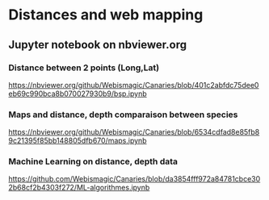 # Distances and web mapping

## Jupyter notebook on nbviewer.org

### Distance between 2 points (Long,Lat)
https://nbviewer.org/github/Webismagic/Canaries/blob/401c2abfdc75dee0eb69c990bca8b070027930b9/bsp.ipynb

### Maps and distance, depth comparaison between species

https://nbviewer.org/github/Webismagic/Canaries/blob/6534cdfad8e85fb89c21395f85bb148805dfb670/maps.ipynb

### Machine Learning on distance, depth data

https://github.com/Webismagic/Canaries/blob/da3854fff972a84781cbce302b68cf2b4303f272/ML-algorithmes.ipynb
